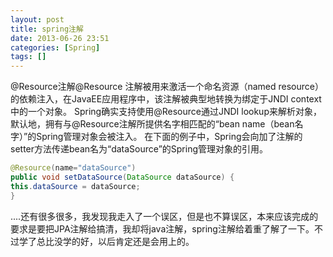 ```yaml
---
layout: post
title: spring注解
date: 2013-06-26 23:51
categories: [Spring]
tags: []
---
```

@Resource注解@Resource 注解被用来激活一个命名资源（named resource）的依赖注入，在JavaEE应用程序中，该注解被典型地转换为绑定于JNDI context中的一个对象。 Spring确实支持使用@Resource通过JNDI lookup来解析对象，默认地，拥有与@Resource注解所提供名字相匹配的“bean name（bean名字）”的Spring管理对象会被注入。 在下面的例子中，Spring会向加了注解的setter方法传递bean名为“dataSource”的Spring管理对象的引用。


```java
@Resource(name="dataSource")
public void setDataSource(DataSource dataSource) {
this.dataSource = dataSource;
}
```

....还有很多很多，我发现我走入了一个误区，但是也不算误区，本来应该完成的要求是要把JPA注解给搞清，我却将java注解，spring注解给着重了解了一下。不过学了总比没学的好，以后肯定还是会用上的。
   